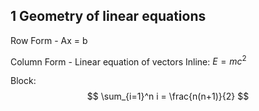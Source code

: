 ## 1 Geometry of linear equations
Row Form - Ax = b

Column Form - Linear equation of vectors
Inline: $E = mc^2$

Block:
$$
\sum_{i=1}^n i = \frac{n(n+1)}{2}
$$
